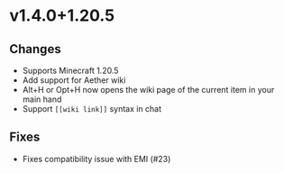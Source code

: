 # v1.4.0+1.20.5

## Changes

- Supports Minecraft 1.20.5
- Add support for Aether wiki
- Alt+H or Opt+H now opens the wiki page of the current item in your main hand
- Support `[[wiki link]]` syntax in chat

## Fixes

- Fixes compatibility issue with EMI (#23)